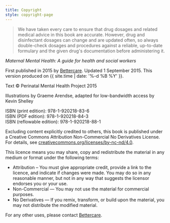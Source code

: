 ```yaml
---
title: Copyright
style: copyright-page
---
```


> We have taken every care to ensure that drug dosages and related medical advice in this book are accurate. However, drug and disinfectant dosages can change and are updated often, so always double-check dosages and procedures against a reliable, up-to-date formulary and the given drug's documentation before administering it.

*Maternal Mental Health: A guide for health and social workers*

First published in 2015 by [Bettercare](http://bettercare.co.za).
Updated 1 September 2015. This version produced on {{ site.time | date: '%-d %B %Y' }}.

Text © Perinatal Mental Health Project 2015

Illustrations by Graeme Arendse, adapted for low-bandwidth access by Kevin Shelley

ISBN (print edition): 978-1-920218-83-6  
ISBN (PDF edition): 978-1-920218-84-3  
ISBN (reflowable edition): 978-1-920218-88-1

Excluding content explicitly credited to others, this book is published under a Creative Commons Attribution Non-Commercial No Derivatives License. For details, see [creativecommons.org/licenses/by-nc-nd/4.0](http://creativecommons.org/licenses/by-nc-nd/4.0/).

This licence means you may share, copy and redistribute the material in any medium or format under the following terms:

* Attribution – You must give appropriate credit, provide a link to the licence, and indicate if changes were made. You may do so in any reasonable manner, but not in any way that suggests the licensor endorses you or your use.
* Non-Commercial — You may not use the material for commercial purposes.
* No Derivatives — If you remix, transform, or build upon the material, you may not distribute the modified material.

For any other uses, please contact [Bettercare](http://bettercare.co.za).
